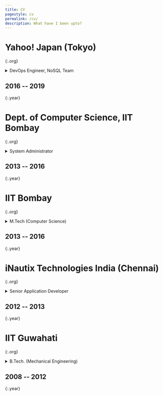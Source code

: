 ```yaml
---
title: CV
pagestyle: cv
permalink: /cv/
description: What have I been upto?
---
```


# Yahoo! Japan (Tokyo)
{:.org}

<details markdown="1">
<summary>DevOps Engineer, NoSQL Team</summary>
 - Setup and administration of Cassandra database clusters
 - Develop and maintain tools for automating the above tasks (Chef, Fabric)
 - Test alternative database software and hardware
 - Explore alternative means of deployment (e.g., Kubernetes,  DCOS)
 - Deployments on CentOS, both bare metal and OpenStack.
 - Mentored Yahoo! Japan interns in contributing to OSS in 2017 and 2018
</details>

## 2016 -- 2019
{:.year}

<!-- section -->

# Dept. of Computer Science, IIT Bombay
{:.org}

<details markdown="1">
<summary>System Administrator</summary>
- (Part-time with MTech, 20 hours/week)
- Set up 4-way multi-master synchronised LDAP servers
- Set up an instance of Gitlab for department usage
- Ensured proper management of configuration via git and Puppet
- Created a Debian repository for distributing in-house software
- Split up monolithic webserver for higher reliability and performance
</details>

## 2013 -- 2016
{:.year}

<!-- section -->

# IIT Bombay
{:.org}

<details markdown="1">
<summary>M.Tech (Computer Science)</summary>
- CPI: 8.37
- M.Tech. Project: **RSA: Side-Channel Attacks**
</details>

## 2013 -- 2016
{:.year}

<!-- section -->

# iNautix Technologies India (Chennai)
{:.org}

<details markdown="1">
<summary>Senior Application Developer</summary>
- Maintenance of legacy C back-end codebase and migration to Java
</details>

## 2012 -- 2013
{:.year}

<!-- section -->

# IIT Guwahati
{:.org}

<details markdown="1">
<summary>B.Tech. (Mechanical Engineering)</summary>
- CPI: 6.69
- B.Tech. Project: **True Modal Control**
</details>

## 2008 -- 2012
{:.year}
